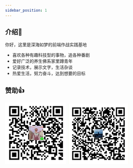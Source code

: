 ```yaml
---
sidebar_position: 1
---
```


## 介绍👋

你好，这里是深海如梦的前端作战实践基地



- 喜欢各种有趣科技型的事物，追各种番剧
- 爱好广泛的养生佛系家里蹲青年
- 记录技术，展示文字，生活杂谈
- 热爱生活，努力奋斗，达到想要的目标

## 赞助👍
<div>
    <img src="/img/reward-wechat.jpg" alt="img" width="200" style={{ marginRight: 5, display: 'inline-block' }} />
    <img src="/img/reward-alipay.jpg" alt="img" width="200" style={{ marginRight: 5, display: 'inline-block' }} />
</div>
